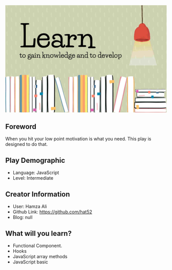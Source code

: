 <img src="./assets/background1.jpg" alt="30 Seconds of Interviews logo">

## Foreword

When you hit your low point motivation is what you need. This play is designed to do that.

## Play Demographic

-  Language: JavaScript
-  Level: Intermediate

## Creator Information

-  User: Hamza Ali
-  Github Link: https://github.com/hat52
-  Blog: null

## What will you learn?

-  Functional Component.
-  Hooks
-  JavaScript array methods
-  JavaScript basic
